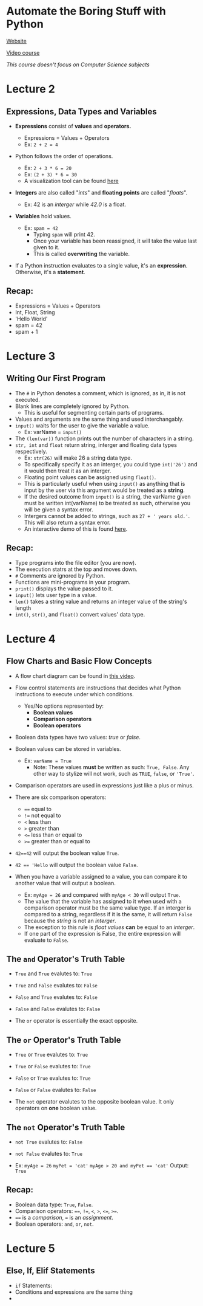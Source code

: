 # Automate the Boring Stuff with Python
[Website](https://automatetheboringstuff.com)

[Video course](https://www.udemy.com/automate/learn/v4)

<!-- [Visualizer](https://pythontutor.com/) 
Depreciated -->

*This course doesn't focus on Computer Science subjects*

# Lecture 2
## Expressions, Data Types and Variables
- **Expressions** consist of **values** and **operators.** 
  - Expressions = Values + Operators
  - Ex: `2 + 2 = 4`

- Python follows the order of operations.
  - Ex: `2 + 3 * 6 = 20`
  - Ex: `(2 + 3) * 6 = 30`
  - A visualization tool can be found [here](https://automatetheboringstuff.com/eval/2-1.html)

- **Integers** are also called "*ints*" and **floating points** are called "*floats*".
  - Ex: 42 is an *interger* while *42.0* is a float.

- **Variables** hold values.
  - Ex: `spam = 42`
    - Typing `spam` will print 42.
    - Once your variable has been reassigned, it will take the value last given to it.
    - This is called **overwriting** the variable.

- If a Python instruction evaluates to a single value, it's an **expression**. Otherwise, it's a **statement**.

## Recap:
  - Expressions = Values + Operators
  - Int, Float, String
  - 'Hello World'
  - spam = 42
  - spam + 1

# Lecture 3
## Writing Our First Program
- The `#` in Python denotes a comment, which is ignored, as in, it is not executed. 
- Blank lines are completely ignored by Python.
  - This is useful for segmenting certain parts of programs.
- Values and arguments are the same thing and used interchangably. 
- `input()` waits for the user to give the variable a value. 
  - Ex: varName = `input()`
- The `(len(var))` function prints out the number of characters in a string.
- `str, int` and `float` return string, interger and floating data types respectively.
  - Ex: `str(26)` will make 26 a string data type.
  - To specifically specify it as an interger, you could type `int('26')` and it would then treat it as an interger.
  - Floating point values can be assigned using `float()`.
  - This is particularly useful when using `input()` as anything that is input by the user via this argument would be treated as a **string**.
  - If the desired outcome from `input()` is a string, the varName given must be written int(varName) to be treated as such, otherwise you will be given a syntax error.
  - Intergers cannot be added to strings, such as `27 + ' years old.'`. This will also return a syntax error.
  - An interactive demo of this is found [here](https://automatetheboringstuff.com/eval/3-4.html).

## Recap: 
  - Type programs into the file editor (you are now).
  - The execution statrs at the top and moves down.
  - `#` Comments are ignored by Python.
  - Functions are mini-programs in your program.
  - `print()` displays the value passed to it.
  - `input()` lets user type in a value.
  - `len()` takes a string value and returns an integer value of the string's length
  - `int()`, `str()`, and `float()` convert values' data type.

# Lecture 4
## Flow Charts and Basic Flow Concepts
- A flow chart diagram can be found in [this video](https://www.udemy.com/automate/learn/v4/t/lecture/3465802?start=0).
- Flow control statements are instructions that decides what Python instructions to execute under which conditions.
  - Yes/No options represented by:
    - **Boolean values**
    - **Comparison operators**
    - **Boolean operators**
- Boolean data types have two values: *true* or *false*.
- Boolean values can be stored in variables.
  - Ex: `varName = True`
    - Note: These values **must** be written as such: `True, False`. Any other way to stylize will not work, such as `TRUE`, `false`, or `'True'`.

- Comparison operators are used in expressions just like a plus or minus.
- There are six comparison operators:
  - `==` equal to
  - `!=` not equal to
  - `<` less than
  - `>` greater than
  - `<=` less than or equal to
  - `>=` greater than or equal to
- `42==42` will output the boolean value `True`.
- `42 == 'Hello` will output the boolean value `False`.
- When you have a variable assigned to a value, you can compare it to another value that will output a boolean.
  - Ex: `myAge = 26` and compared with `myAge < 30` will output `True`.
  - The value that the variable has assigned to it when used with a comparison operator must be the same value type. If an interger is compared to a string, regardless if it is the same, it will return `False` because the *string* is not an *interger*.
  - The exception to this rule is *float values* **can** be equal to an *interger*.
  - If one part of the expression is False, the entire expression will evaluate to `False`.

## The `and` Operator's Truth Table
- `True` and `True` evalutes to: `True`
- `True` and `False` evalutes to: `False`
- `False` and `True` evalutes to: `False`
- `False` and `False` evalutes to: `False`

- The `or` operator is essentially the exact opposite. 

## The `or` Operator's Truth Table
- `True` or `True` evalutes to: `True`
- `True` or `False` evalutes to: `True`
- `False` or `True` evalutes to: `True`
- `False` or `False` evalutes to: `False`

- The `not` operator evalutes to the opposite boolean value. It only operators on **one** boolean value.

## The `not` Operator's Truth Table
- `not True` evalutes to: `False`
- `not False` evalutes to: `True`

- Ex: 
`myAge = 26`
`myPet = 'cat'`
`myAge > 20 and myPet == 'cat'`
Output: `True`

## Recap: 
- Boolean data type: `True`, `False`.
- Comparison operators: `==`, `!=`, `<`, `>`, `<=`, `>=`.
- `==` is a *comparison*, `=` is an *assignment*.
- Boolean operators: `and`, `or`, `not`.

# Lecture 5
## Else, If, Elif Statements
- `if` Statements:
- Conditions and expressions are the same thing
- 